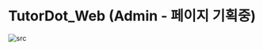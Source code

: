 # TutorDot_Web (Admin - 페이지 기획중)
![src](https://user-images.githubusercontent.com/22907830/86105632-8b4ea980-bafa-11ea-8b2d-dc329635ea07.png)
